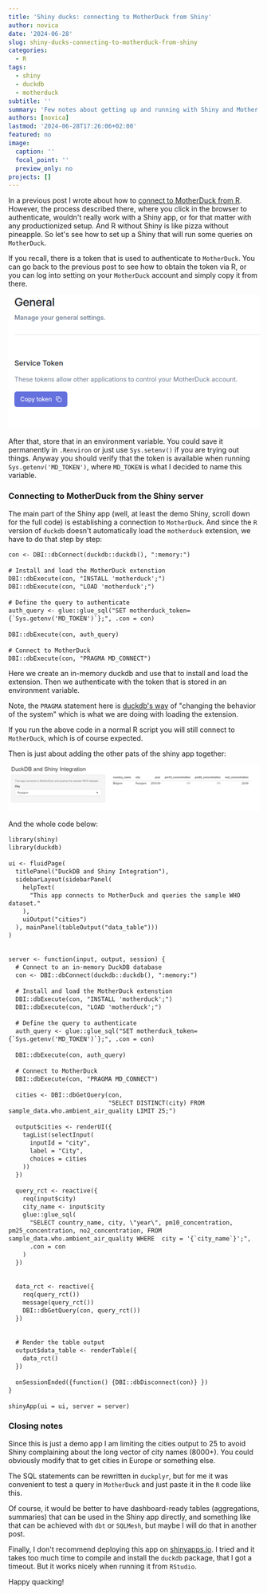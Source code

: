 ```yaml
---
title: 'Shiny ducks: connecting to MotherDuck from Shiny'
author: novica
date: '2024-06-28'
slug: shiny-ducks-connecting-to-motherduck-from-shiny
categories:
  - R
tags:
  - shiny
  - duckdb
  - motherduck
subtitle: ''
summary: 'Few notes about getting up and running with Shiny and Mother duck'
authors: [novica]
lastmod: '2024-06-28T17:26:06+02:00'
featured: no
image:
  caption: ''
  focal_point: ''
  preview_only: no
projects: []
---
```



In a previous post I wrote about how to [connect to MotherDuck from R](post/joining-the-flock-from-r-working-with-data-on-motherduck/). However, 
the process described there, where you click in the browser to authenticate, 
wouldn't really work with a Shiny app, or for that matter with any productionized
setup. And R without Shiny is like pizza without pineapple. So let's see how to 
set up a Shiny that will run some queries on `MotherDuck`.

If you recall, there is a token that is used to authenticate to `MotherDuck`. You 
can go back to the previous post to see how to obtain the token via R, or you can 
log into setting on your `MotherDuck` account and simply copy it from there.

![motherduck token](images/Screenshot_20240627_135442.png)

After that, store that in an environment variable. You could save it permanently
in `.Renviron` or just use `Sys.setenv()` if you are trying out things. Anyway 
you should verify that the token is available when running `Sys.getenv('MD_TOKEN')`,
where `MD_TOKEN` is what I decided to name this variable.


### Connecting to MotherDuck from the Shiny server

The main part of the Shiny app (well, at least the demo Shiny, scroll down for 
the full code) is establishing a connection to `MotherDuck`. And since the `R` 
version of `duckdb` doesn't automatically load the `motherduck` extension, we 
have to do that step by step:

```
con <- DBI::dbConnect(duckdb::duckdb(), ":memory:")
  
# Install and load the MotherDuck extenstion
DBI::dbExecute(con, "INSTALL 'motherduck';")
DBI::dbExecute(con, "LOAD 'motherduck';")
  
# Define the query to authenticate
auth_query <- glue::glue_sql("SET motherduck_token= {`Sys.getenv('MD_TOKEN')`};", .con = con)
  
DBI::dbExecute(con, auth_query)
  
# Connect to MotherDuck
DBI::dbExecute(con, "PRAGMA MD_CONNECT")
```

Here we create an in-memory duckdb and use that to install and load the extension.
Then we authenticate with the token that is stored in an environment variable.

Note, the `PRAGMA` statement here is [duckdb's way](https://duckdb.org/docs/configuration/overview.html#configuration-reference) 
of "changing the behavior of the system" which is what we are doing with loading 
the extension.

If you run the above code in a normal R script you will still connect to 
`MotherDuck`, which is of course expected.

Then is just about adding the other pats of the shiny app together:

![app screenshot](images/Screenshot_20240628_180326.png)

And the whole code below:

```
library(shiny)
library(duckdb)

ui <- fluidPage(
  titlePanel("DuckDB and Shiny Integration"),
  sidebarLayout(sidebarPanel(
    helpText(
      "This app connects to MotherDuck and queries the sample WHO dataset."
    ),
    uiOutput("cities")
  ), mainPanel(tableOutput("data_table")))
)


server <- function(input, output, session) {
  # Connect to an in-memory DuckDB database
  con <- DBI::dbConnect(duckdb::duckdb(), ":memory:")
  
  # Install and load the MotherDuck extenstion
  DBI::dbExecute(con, "INSTALL 'motherduck';")
  DBI::dbExecute(con, "LOAD 'motherduck';")
  
  # Define the query to authenticate
  auth_query <- glue::glue_sql("SET motherduck_token= {`Sys.getenv('MD_TOKEN')`};", .con = con)
  
  DBI::dbExecute(con, auth_query)
  
  # Connect to MotherDuck
  DBI::dbExecute(con, "PRAGMA MD_CONNECT")
  
  cities <- DBI::dbGetQuery(con,
                            "SELECT DISTINCT(city) FROM sample_data.who.ambient_air_quality LIMIT 25;")
  
  output$cities <- renderUI({
    tagList(selectInput(
      inputId = "city",
      label = "City",
      choices = cities
    ))
  })
  
  query_rct <- reactive({
    req(input$city)
    city_name <- input$city
    glue::glue_sql(
      "SELECT country_name, city, \"year\", pm10_concentration, pm25_concentration, no2_concentration, FROM sample_data.who.ambient_air_quality WHERE  city = '{`city_name`}';",
      .con = con
    )
  })
  
  
  data_rct <- reactive({
    req(query_rct())
    message(query_rct())
    DBI::dbGetQuery(con, query_rct())
  })
  
  
  # Render the table output
  output$data_table <- renderTable({
    data_rct()
  })
  
  onSessionEnded({function() {DBI::dbDisconnect(con)} })  
}

shinyApp(ui = ui, server = server)
```

### Closing notes

Since this is just a demo app I am limiting the cities output to 25 to avoid Shiny
complaining about the long vector of city names (8000+). You could obviously modify
that to get cities in Europe or something else. 

The SQL statements can be rewritten in `duckplyr`, but for me it was convenient 
to test a query in `MotherDuck` and just paste it in the `R` code like this.

Of course, it would be better to have dashboard-ready tables (aggregations, summaries) 
that can be used in the Shiny app directly, and something like that can be achieved
with `dbt` or `SQLMesh`, but maybe I will do that in another post.

Finally, I don't recommend deploying this app on [shinyapps.io](https://shinyapps.io).
I tried and it takes too much time to compile and install the `duckdb` package, that I
got a timeout. But it works nicely when running it from `RStudio`.

Happy quacking!